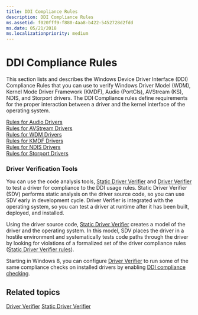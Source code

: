 ```yaml
---
title: DDI Compliance Rules
description: DDI Compliance Rules
ms.assetid: f020fff9-f880-4aa8-b422-5452728d2fdd
ms.date: 05/21/2018
ms.localizationpriority: medium
---
```


# DDI Compliance Rules


This section lists and describes the Windows Device Driver Interface (DDI) Compliance Rules that you can use to verify Windows Driver Model (WDM), Kernel Mode Driver Framework (KMDF), Audio (PortCls), AVStream (KS), NDIS, and Storport drivers. The DDI Compliance rules define requirements for the proper interaction between a driver and the kernel interface of the operating system.

[Rules for Audio Drivers](rules-for-audio-drivers.md)  
[Rules for AVStream Drivers](rules-for-avstream-drivers.md)  
[Rules for WDM Drivers](sdv-rules-for-wdm-drivers.md)  
[Rules for KMDF Drivers](sdv-rules-for-kmdf-drivers.md)  
[Rules for NDIS Drivers](sdv-rules-for-ndis-drivers.md)  
[Rules for Storport Drivers](sdv-rules-for-storport-drivers.md)  

### Driver Verification Tools

You can use the code analysis tools, [Static Driver Verifier](https://msdn.microsoft.com/library/windows/hardware/ff552808) and [Driver Verifier](https://msdn.microsoft.com/library/windows/hardware/ff545448) to test a driver for compliance to the DDI usage rules. Static Driver Verifier (SDV) performs static analysis on the driver source code, so you can use SDV early in development cycle. Driver Verifier is integrated with the operating system, so you can test a driver at runtime after it has been built, deployed, and installed.

Using the driver source code, [Static Driver Verifier](https://msdn.microsoft.com/library/windows/hardware/ff552808) creates a model of the driver and the operating system. In this model, SDV places the driver in a hostile environment and systematically tests code paths through the driver by looking for violations of a formalized set of the driver compliance rules ([Static Driver Verifier rules](https://msdn.microsoft.com/library/windows/hardware/ff552839)).

Starting in Windows 8, you can configure [Driver Verifier](https://msdn.microsoft.com/library/windows/hardware/ff545448) to run some of the same compliance checks on installed drivers by enabling [DDI compliance checking](https://msdn.microsoft.com/library/windows/hardware/hh454208).

## Related topics


[Driver Verifier](https://msdn.microsoft.com/library/windows/hardware/ff545448)
[Static Driver Verifier](https://msdn.microsoft.com/library/windows/hardware/ff552808)
 

 





